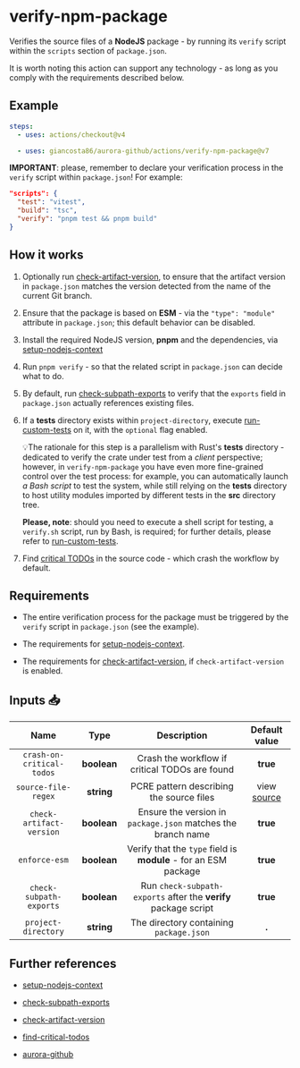 # verify-npm-package

Verifies the source files of a **NodeJS** package - by running its `verify` script within the `scripts` section of `package.json`.

It is worth noting this action can support any technology - as long as you comply with the requirements described below.

## Example

```yaml
steps:
  - uses: actions/checkout@v4

  - uses: giancosta86/aurora-github/actions/verify-npm-package@v7
```

**IMPORTANT**: please, remember to declare your verification process in the `verify` script within `package.json`! For example:

```json
"scripts": {
  "test": "vitest",
  "build": "tsc",
  "verify": "pnpm test && pnpm build"
}
```

## How it works

1. Optionally run [check-artifact-version](../check-artifact-version/README.md), to ensure that the artifact version in `package.json` matches the version detected from the name of the current Git branch.

1. Ensure that the package is based on **ESM** - via the `"type": "module"` attribute in `package.json`; this default behavior can be disabled.

1. Install the required NodeJS version, **pnpm** and the dependencies, via [setup-nodejs-context](../setup-nodejs-context/README.md)

1. Run `pnpm verify` - so that the related script in `package.json` can decide what to do.

1. By default, run [check-subpath-exports](../check-subpath-exports/README.md) to verify that the `exports` field in `package.json` actually references existing files.

1. If a **tests** directory exists within `project-directory`, execute [run-custom-tests](../run-custom-tests/README.md) on it, with the `optional` flag enabled.

   💡The rationale for this step is a parallelism with Rust's **tests** directory - dedicated to verify the crate under test from a _client_ perspective; however, in `verify-npm-package` you have even more fine-grained control over the test process: for example, you can automatically launch _a Bash script_ to test the system, while still relying on the **tests** directory to host utility modules imported by different tests in the **src** directory tree.

   **Please, note**: should you need to execute a shell script for testing, a `verify.sh` script, run by Bash, is required; for further details, please refer to [run-custom-tests](../run-custom-tests/README.md).

1. Find [critical TODOs](../find-critical-todos/README.md) in the source code - which crash the workflow by default.

## Requirements

- The entire verification process for the package must be triggered by the `verify` script in `package.json` (see the example).

- The requirements for [setup-nodejs-context](../setup-nodejs-context/README.md).

- The requirements for [check-artifact-version](../check-artifact-version/README.md), if `check-artifact-version` is enabled.

## Inputs 📥

|           Name            |    Type     |                           Description                           |       Default value       |
| :-----------------------: | :---------: | :-------------------------------------------------------------: | :-----------------------: |
| `crash-on-critical-todos` | **boolean** |         Crash the workflow if critical TODOs are found          |         **true**          |
|    `source-file-regex`    | **string**  |            PCRE pattern describing the source files             | view [source](action.yml) |
| `check-artifact-version`  | **boolean** |  Ensure the version in `package.json` matches the branch name   |         **true**          |
|       `enforce-esm`       | **boolean** | Verify that the `type` field is **module** - for an ESM package |         **true**          |
|  `check-subpath-exports`  | **boolean** | Run `check-subpath-exports` after the **verify** package script |         **true**          |
|    `project-directory`    | **string**  |             The directory containing `package.json`             |           **.**           |

## Further references

- [setup-nodejs-context](../setup-nodejs-context/README.md)

- [check-subpath-exports](../check-subpath-exports/README.md)

- [check-artifact-version](../check-artifact-version/README.md)

- [find-critical-todos](../find-critical-todos/README.md)

- [aurora-github](../../README.md)
